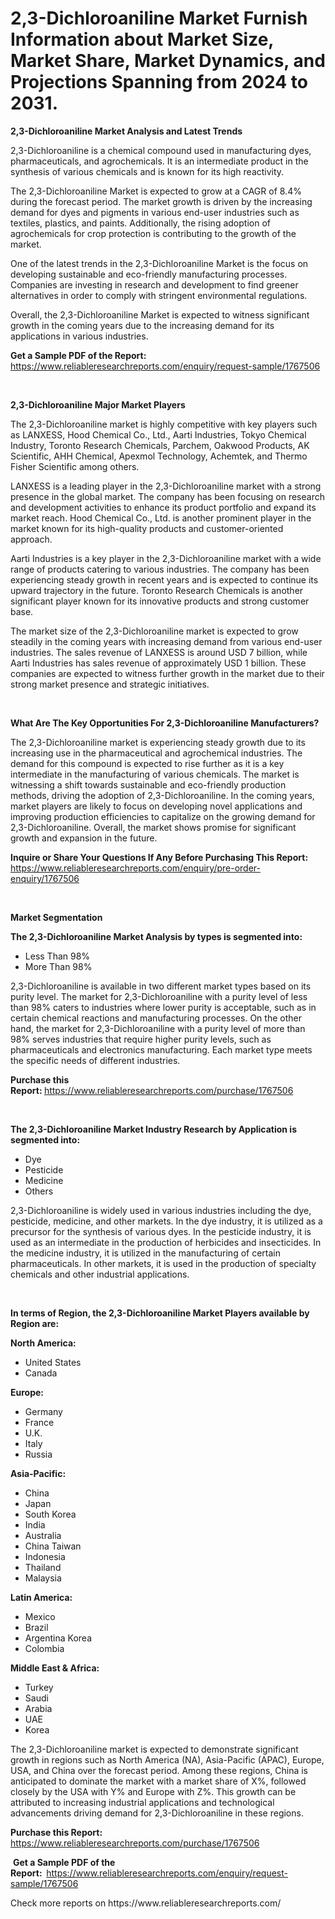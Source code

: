 <p><h1>2,3-Dichloroaniline Market Furnish Information about Market Size, Market Share, Market Dynamics, and Projections Spanning from 2024 to 2031.</h1></p><p><strong>2,3-Dichloroaniline Market Analysis and Latest Trends</strong></p>
<p><p>2,3-Dichloroaniline is a chemical compound used in manufacturing dyes, pharmaceuticals, and agrochemicals. It is an intermediate product in the synthesis of various chemicals and is known for its high reactivity.</p><p>The 2,3-Dichloroaniline Market is expected to grow at a CAGR of 8.4% during the forecast period. The market growth is driven by the increasing demand for dyes and pigments in various end-user industries such as textiles, plastics, and paints. Additionally, the rising adoption of agrochemicals for crop protection is contributing to the growth of the market.</p><p>One of the latest trends in the 2,3-Dichloroaniline Market is the focus on developing sustainable and eco-friendly manufacturing processes. Companies are investing in research and development to find greener alternatives in order to comply with stringent environmental regulations.</p><p>Overall, the 2,3-Dichloroaniline Market is expected to witness significant growth in the coming years due to the increasing demand for its applications in various industries.</p></p>
<p><strong>Get a Sample PDF of the Report:&nbsp;</strong> <a href="https://www.reliableresearchreports.com/enquiry/request-sample/1767506">https://www.reliableresearchreports.com/enquiry/request-sample/1767506</a></p>
<p>&nbsp;</p>
<p><strong>2,3-Dichloroaniline Major Market Players</strong></p>
<p><p>The 2,3-Dichloroaniline market is highly competitive with key players such as LANXESS, Hood Chemical Co., Ltd., Aarti Industries, Tokyo Chemical Industry, Toronto Research Chemicals, Parchem, Oakwood Products, AK Scientific, AHH Chemical, Apexmol Technology, Achemtek, and Thermo Fisher Scientific among others.</p><p>LANXESS is a leading player in the 2,3-Dichloroaniline market with a strong presence in the global market. The company has been focusing on research and development activities to enhance its product portfolio and expand its market reach. Hood Chemical Co., Ltd. is another prominent player in the market known for its high-quality products and customer-oriented approach.</p><p>Aarti Industries is a key player in the 2,3-Dichloroaniline market with a wide range of products catering to various industries. The company has been experiencing steady growth in recent years and is expected to continue its upward trajectory in the future. Toronto Research Chemicals is another significant player known for its innovative products and strong customer base.</p><p>The market size of the 2,3-Dichloroaniline market is expected to grow steadily in the coming years with increasing demand from various end-user industries. The sales revenue of LANXESS is around USD 7 billion, while Aarti Industries has sales revenue of approximately USD 1 billion. These companies are expected to witness further growth in the market due to their strong market presence and strategic initiatives.</p></p>
<p>&nbsp;</p>
<p><strong>What Are The Key Opportunities For 2,3-Dichloroaniline Manufacturers?</strong></p>
<p><p>The 2,3-Dichloroaniline market is experiencing steady growth due to its increasing use in the pharmaceutical and agrochemical industries. The demand for this compound is expected to rise further as it is a key intermediate in the manufacturing of various chemicals. The market is witnessing a shift towards sustainable and eco-friendly production methods, driving the adoption of 2,3-Dichloroaniline. In the coming years, market players are likely to focus on developing novel applications and improving production efficiencies to capitalize on the growing demand for 2,3-Dichloroaniline. Overall, the market shows promise for significant growth and expansion in the future.</p></p>
<p><strong>Inquire or Share Your Questions If Any Before Purchasing This Report:</strong> <a href="https://www.reliableresearchreports.com/enquiry/pre-order-enquiry/1767506">https://www.reliableresearchreports.com/enquiry/pre-order-enquiry/1767506</a></p>
<p>&nbsp;</p>
<p><strong>Market Segmentation</strong></p>
<p><strong>The 2,3-Dichloroaniline Market Analysis by types is segmented into:</strong></p>
<p><ul><li>Less Than 98%</li><li>More Than 98%</li></ul></p>
<p><p>2,3-Dichloroaniline is available in two different market types based on its purity level. The market for 2,3-Dichloroaniline with a purity level of less than 98% caters to industries where lower purity is acceptable, such as in certain chemical reactions and manufacturing processes. On the other hand, the market for 2,3-Dichloroaniline with a purity level of more than 98% serves industries that require higher purity levels, such as pharmaceuticals and electronics manufacturing. Each market type meets the specific needs of different industries.</p></p>
<p><strong>Purchase this Report:&nbsp;</strong><a href="https://www.reliableresearchreports.com/purchase/1767506">https://www.reliableresearchreports.com/purchase/1767506</a></p>
<p>&nbsp;</p>
<p><strong>The 2,3-Dichloroaniline Market Industry Research by Application is segmented into:</strong></p>
<p><ul><li>Dye</li><li>Pesticide</li><li>Medicine</li><li>Others</li></ul></p>
<p><p>2,3-Dichloroaniline is widely used in various industries including the dye, pesticide, medicine, and other markets. In the dye industry, it is utilized as a precursor for the synthesis of various dyes. In the pesticide industry, it is used as an intermediate in the production of herbicides and insecticides. In the medicine industry, it is utilized in the manufacturing of certain pharmaceuticals. In other markets, it is used in the production of specialty chemicals and other industrial applications.</p></p>
<p>&nbsp;</p>
<p><strong>In terms of Region, the 2,3-Dichloroaniline Market Players available by Region are:</strong></p>
<p>
    <p> <strong> North America: </strong>
        <ul>
            <li>United States</li>
            <li>Canada</li>
        </ul>
        </p> 
    <p> <strong> Europe: </strong>
        <ul>
            <li>Germany</li>
            <li>France</li>
            <li>U.K.</li>
            <li>Italy</li>
            <li>Russia</li>
        </ul>
        </p> 
    <p> <strong> Asia-Pacific: </strong>
        <ul>
            <li>China</li>
            <li>Japan</li>
            <li>South Korea</li>
            <li>India</li>
            <li>Australia</li>
            <li>China Taiwan</li>
            <li>Indonesia</li>
            <li>Thailand</li>
            <li>Malaysia</li>
        </ul>
        </p> 
    <p> <strong> Latin America: </strong>
        <ul>
            <li>Mexico</li>
            <li>Brazil</li>
            <li>Argentina Korea</li>
            <li>Colombia</li>
        </ul>
        </p> 
    <p> <strong> Middle East & Africa: </strong>
        <ul>
            <li>Turkey</li>
            <li>Saudi</li>
            <li>Arabia</li>
            <li>UAE</li>
            <li>Korea</li>
        </ul>
    </p>
    </p>
<p><p>The 2,3-Dichloroaniline market is expected to demonstrate significant growth in regions such as North America (NA), Asia-Pacific (APAC), Europe, USA, and China over the forecast period. Among these regions, China is anticipated to dominate the market with a market share of X%, followed closely by the USA with Y% and Europe with Z%. This growth can be attributed to increasing industrial applications and technological advancements driving demand for 2,3-Dichloroaniline in these regions.</p></p>
<p><strong>Purchase this Report: </strong><a href="https://www.reliableresearchreports.com/purchase/1767506">https://www.reliableresearchreports.com/purchase/1767506</a></p>
<p>&nbsp;<strong>Get a Sample PDF of the Report:&nbsp;&nbsp;</strong><a href="https://www.reliableresearchreports.com/enquiry/request-sample/1767506">https://www.reliableresearchreports.com/enquiry/request-sample/1767506</a></p>
<p><strong></strong></p>
<p>Check more reports on https://www.reliableresearchreports.com/</p>